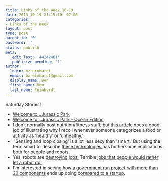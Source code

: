 ```yaml
---
title: Links of the Week 10-19
date: 2013-10-19 21:15:10 -07:00
categories:
- Links of the Week
layout: post
type: post
parent_id: '0'
password: ''
status: publish
meta:
  _edit_last: '44242401'
  _publicize_pending: '1'
author:
  login: bzreinhardt
  email: bzreinhardt@gmail.com
  display_name: Ben
  first_name: Ben
  last_name: Reinhardt
---
```


<p>Saturday Stories!</p>
<ul>
<li><a href="http://www.nature.com/news/blood-filled-mosquito-is-a-fossil-first-1.13946" target="_blank">Welcome to...Jurassic Park</a></li>
<li><a href="http://www.grindtv.com/outdoor/nature/post/divers-sea-creature-find-is-discovery-of-a-lifetime/" target="_blank">Welcome to...Jurassic Park – Ocean Edition</a></li>
<li>I don’t normally post nutrition/fitness stuff, but t<a href="http://anthonymychal.com/2013/10/down-the-rabbit-hole-an-introduction-to-allostasis-emergence-and-the-importance-of-collecting-questions-or-why-i-dont-know-what-im-talking-about/" target="_blank">his article</a> does a good job of illustrating why I recoil whenever someone categorizes a food or activity as ‘healthy’ or ‘unhealthy.’</li>
<li> 'Sensing and loop closing' is a lot less sexy than 'smart.' But using the term smart to describe <a href="http://www.nytimes.com/2013/10/15/technology/the-rapid-advance-of-artificial-intelligence.html?pagewanted=2&amp;nl=todaysheadlines&amp;emc=edit_th_20131015" target="_blank">these technologies </a>has bothersome implications both for people and robots.</li>
<li>Yes, robots are <a href="http://thefederalist.com/2013/09/24/are-robots-killing-the-middle-class/" target="_blank">destroying jobs.</a> Terrible <a href="https://www.openforum.com/articles/robots-taking-jobs/?extlink=of-syndication-sb-p" target="_blank">jobs that people would rather let a robot do.</a></li>
<li>I'm interested in seeing how<a href="http://spaceref.com/nasa-hack-space/3-d-printing/3-d-metal-printing-revolution-in-space.html" target="_blank"> a government run project with more than 20 components</a> ends up doing c<a href="http://www.madeinspace.us/" target="_blank">ompared to a startup</a>.</li>
</ul>
<p>&nbsp;</p>
